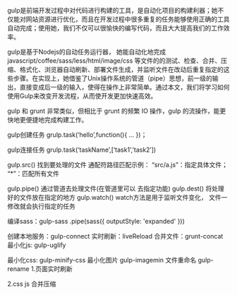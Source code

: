 
gulp是前端开发过程中对代码进行构建的工具，是自动化项目的构建利器；她不仅能对网站资源进行优化，而且在开发过程中很多重复的任务能够使用正确的工具自动完成；使用她，我们不仅可以很愉快的编写代码，而且大大提高我们的工作效率。

gulp是基于Nodejs的自动任务运行器， 她能自动化地完成 javascript/coffee/sass/less/html/image/css 等文件的的测试、检查、合并、压缩、格式化、浏览器自动刷新、部署文件生成，并监听文件在改动后重复指定的这些步骤。在实现上，她借鉴了Unix操作系统的管道（pipe）思想，前一级的输出，直接变成后一级的输入，使得在操作上非常简单。通过本文，我们将学习如何使用Gulp来改变开发流程，从而使开发更加快速高效。

gulp 和 grunt 非常类似，但相比于 grunt 的频繁 IO 操作，gulp 的流操作，能更快地更便捷地完成构建工作。


gulp创建任务
grulp.task(‘hello’,function(){ … })；

gulp连接任务
 grulp.task(‘taskName’,[‘task1’,’task2’])

 gulp.src()   找到要处理的文件
通配符路径匹配示例：
“src/a.js”：指定具体文件；
“*”：匹配所有文件


gulp.pipe()   通过管道去处理文件(在管道里可以
去指定功能)
	gulp.dest()  将处理好的文件放在指定的地方
	gulp.watch() watch方法是用于监听文件变化，
文件一修改就会执行指定的任务


编译sass：gulp-sass
.pipe(sass({ outputStyle: 'expanded' }))

创建本地服务：gulp-connect
实时刷新：liveReload
合并文件：grunt-concat
最小化js:
gulp-uglify


最小化css:
gulp-minify-css
最小化图片
gulp-imagemin
文件重命名
gulp-rename
1.页面实时刷新

2.css js 合并压缩


